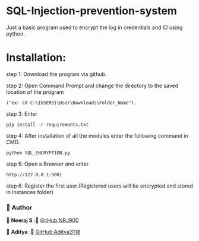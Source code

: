 # SQL-Injection-prevention-system
Just a basic program used to encrypt the log in credentials and ID using python.



#                                 Installation:

step 1: Download the program via github.

step 2: Open Command Prompt and change the directory to the saved location of the program

    ("ex: cd C:\{USERS}\User\Downloads\Folder_Name").

step 3: Enter 
                       
    pip install -r requirements.txt

step 4: After installation of all the modules enter the following command in CMD.

    python SQL_ENCRYPTION.py


step 5: Open a Browser and enter 

    http://127.0.0.1:5001

step 6: Register the first user.(Registered users will be encrypted and stored in Instances folder)


### 📌 **Author**  
👤 **Neeraj S** :🔗 [GitHub:NRJ900](https://github.com/NRJ900) 
  
👤 **Aditya**   :🔗 [GitHub:Aditya3118](https://github.com/aditya3118) 
